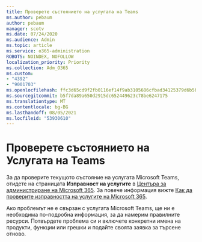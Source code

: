 ```yaml
---
title: Проверете състоянието на услугата на Teams
ms.author: pebaum
author: pebaum
manager: scotv
ms.date: 07/24/2020
ms.audience: Admin
ms.topic: article
ms.service: o365-administration
ROBOTS: NOINDEX, NOFOLLOW
localization_priority: Priority
ms.collection: Adm_O365
ms.custom:
- "4392"
- "9001703"
ms.openlocfilehash: ffc3d65cd9f2fb0116ef14f9ab3105686cfbad34125379d6b5b9db355712a507
ms.sourcegitcommit: b5f7da89a650d2915dc652449623c78be6247175
ms.translationtype: MT
ms.contentlocale: bg-BG
ms.lasthandoff: 08/05/2021
ms.locfileid: "53930610"
---
```

# <a name="check-teams-service-status"></a>Проверете състоянието на Услугата на Teams

За да проверите текущото състояние на услугата Microsoft Teams, отидете на страницата **Изправност на услугите** в [Центъра за администриране на Microsoft 365](https://go.microsoft.com/fwlink/p/?linkid=2024339). За повече информация вижте [Как да проверите изправността на услугите на Microsoft 365](https://docs.microsoft.com/office365/enterprise/view-service-health).

Ако проблемът не е свързан с услугата Microsoft Teams, ще ни е необходима по-подробна информация, за да намерим правилните ресурси. Потвърдете проблема си и включете конкретни имена на продукти, функции или грешки и подайте своята заявка за търсене отново.
